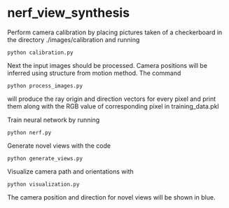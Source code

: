 # nerf_view_synthesis

Perform camera calibration by placing pictures taken of a checkerboard in the directory ./images/calibration and running 
```
python calibration.py
```

Next the input images should be processed. Camera positions will be inferred using structure from motion method. The command 
```
python process_images.py
```
will produce the ray origin and direction vectors for every pixel and print them along with the RGB value of corresponding pixel in training_data.pkl

Train neural network by running
```
python nerf.py
```

Generate novel views with the code 
```
python generate_views.py
```

Visualize camera path and orientations with
```
python visualization.py
```
The camera position and direction for novel views will be shown in blue.
